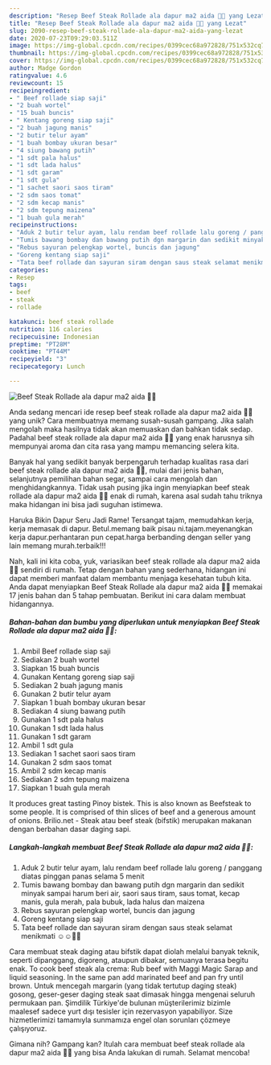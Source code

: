 ```yaml
---
description: "Resep Beef Steak Rollade ala dapur ma2 aida 🍛🍴 yang Lezat"
title: "Resep Beef Steak Rollade ala dapur ma2 aida 🍛🍴 yang Lezat"
slug: 2090-resep-beef-steak-rollade-ala-dapur-ma2-aida-yang-lezat
date: 2020-07-23T09:29:03.511Z
image: https://img-global.cpcdn.com/recipes/0399cec68a972828/751x532cq70/beef-steak-rollade-ala-dapur-ma2-aida-🍛🍴-foto-resep-utama.jpg
thumbnail: https://img-global.cpcdn.com/recipes/0399cec68a972828/751x532cq70/beef-steak-rollade-ala-dapur-ma2-aida-🍛🍴-foto-resep-utama.jpg
cover: https://img-global.cpcdn.com/recipes/0399cec68a972828/751x532cq70/beef-steak-rollade-ala-dapur-ma2-aida-🍛🍴-foto-resep-utama.jpg
author: Madge Gordon
ratingvalue: 4.6
reviewcount: 15
recipeingredient:
- " Beef rollade siap saji"
- "2 buah wortel"
- "15 buah buncis"
- " Kentang goreng siap saji"
- "2 buah jagung manis"
- "2 butir telur ayam"
- "1 buah bombay ukuran besar"
- "4 siung bawang putih"
- "1 sdt pala halus"
- "1 sdt lada halus"
- "1 sdt garam"
- "1 sdt gula"
- "1 sachet saori saos tiram"
- "2 sdm saos tomat"
- "2 sdm kecap manis"
- "2 sdm tepung maizena"
- "1 buah gula merah"
recipeinstructions:
- "Aduk 2 butir telur ayam, lalu rendam beef rollade lalu goreng / panggang diatas pinggan panas selama 5 menit"
- "Tumis bawang bombay dan bawang putih dgn margarin dan sedikit minyak sampai harum beri air, saori saus tiram, saus tomat, kecap manis, gula merah, pala bubuk, lada halus dan maizena"
- "Rebus sayuran pelengkap wortel, buncis dan jagung"
- "Goreng kentang siap saji"
- "Tata beef rollade dan sayuran siram dengan saus steak selamat menikmati ☺☺🙏🏼"
categories:
- Resep
tags:
- beef
- steak
- rollade

katakunci: beef steak rollade 
nutrition: 116 calories
recipecuisine: Indonesian
preptime: "PT28M"
cooktime: "PT44M"
recipeyield: "3"
recipecategory: Lunch

---
```



![Beef Steak Rollade ala dapur ma2 aida 🍛🍴](https://img-global.cpcdn.com/recipes/0399cec68a972828/751x532cq70/beef-steak-rollade-ala-dapur-ma2-aida-🍛🍴-foto-resep-utama.jpg)

Anda sedang mencari ide resep beef steak rollade ala dapur ma2 aida 🍛🍴 yang unik? Cara membuatnya memang susah-susah gampang. Jika salah mengolah maka hasilnya tidak akan memuaskan dan bahkan tidak sedap. Padahal beef steak rollade ala dapur ma2 aida 🍛🍴 yang enak harusnya sih mempunyai aroma dan cita rasa yang mampu memancing selera kita.

Banyak hal yang sedikit banyak berpengaruh terhadap kualitas rasa dari beef steak rollade ala dapur ma2 aida 🍛🍴, mulai dari jenis bahan, selanjutnya pemilihan bahan segar, sampai cara mengolah dan menghidangkannya. Tidak usah pusing jika ingin menyiapkan beef steak rollade ala dapur ma2 aida 🍛🍴 enak di rumah, karena asal sudah tahu triknya maka hidangan ini bisa jadi suguhan istimewa.

Haruka Bikin Dapur Seru Jadi Rame! Tersangat tajam, memudahkan kerja, kerja memasak di dapur. Betul.memang baik pisau ni.tajam.meyenangkan kerja dapur.perhantaran pun cepat.harga berbanding dengan seller yang lain memang murah.terbaik!!!


Nah, kali ini kita coba, yuk, variasikan beef steak rollade ala dapur ma2 aida 🍛🍴 sendiri di rumah. Tetap dengan bahan yang sederhana, hidangan ini dapat memberi manfaat dalam membantu menjaga kesehatan tubuh kita. Anda dapat menyiapkan Beef Steak Rollade ala dapur ma2 aida 🍛🍴 memakai 17 jenis bahan dan 5 tahap pembuatan. Berikut ini cara dalam membuat hidangannya.

<!--inarticleads1-->

##### Bahan-bahan dan bumbu yang diperlukan untuk menyiapkan Beef Steak Rollade ala dapur ma2 aida 🍛🍴:

1. Ambil  Beef rollade siap saji
1. Sediakan 2 buah wortel
1. Siapkan 15 buah buncis
1. Gunakan  Kentang goreng siap saji
1. Sediakan 2 buah jagung manis
1. Gunakan 2 butir telur ayam
1. Siapkan 1 buah bombay ukuran besar
1. Sediakan 4 siung bawang putih
1. Gunakan 1 sdt pala halus
1. Gunakan 1 sdt lada halus
1. Gunakan 1 sdt garam
1. Ambil 1 sdt gula
1. Sediakan 1 sachet saori saos tiram
1. Gunakan 2 sdm saos tomat
1. Ambil 2 sdm kecap manis
1. Sediakan 2 sdm tepung maizena
1. Siapkan 1 buah gula merah


It produces great tasting Pinoy bistek. This is also known as Beefsteak to some people. It is comprised of thin slices of beef and a generous amount of onions. Brilio.net - Steak atau beef steak (bifstik) merupakan makanan dengan berbahan dasar daging sapi. 

<!--inarticleads2-->

##### Langkah-langkah membuat Beef Steak Rollade ala dapur ma2 aida 🍛🍴:

1. Aduk 2 butir telur ayam, lalu rendam beef rollade lalu goreng / panggang diatas pinggan panas selama 5 menit
1. Tumis bawang bombay dan bawang putih dgn margarin dan sedikit minyak sampai harum beri air, saori saus tiram, saus tomat, kecap manis, gula merah, pala bubuk, lada halus dan maizena
1. Rebus sayuran pelengkap wortel, buncis dan jagung
1. Goreng kentang siap saji
1. Tata beef rollade dan sayuran siram dengan saus steak selamat menikmati ☺☺🙏🏼


Cara membuat steak daging atau bifstik dapat diolah melalui banyak teknik, seperti dipanggang, digoreng, ataupun dibakar, semuanya terasa begitu enak. To cook beef steak ala crema: Rub beef with Maggi Magic Sarap and liquid seasoning. In the same pan add marinated beef and pan fry until brown. Untuk mencegah margarin (yang tidak tertutup daging steak) gosong, geser-geser daging steak saat dimasak hingga mengenai seluruh permukaan pan. Şimdilik Türkiye&#39;de bulunan müşterilerimiz bizimle maalesef sadece yurt dışı tesisler için rezervasyon yapabiliyor. Size hizmetlerimizi tamamıyla sunmamıza engel olan sorunları çözmeye çalışıyoruz. 

Gimana nih? Gampang kan? Itulah cara membuat beef steak rollade ala dapur ma2 aida 🍛🍴 yang bisa Anda lakukan di rumah. Selamat mencoba!
